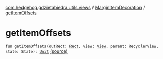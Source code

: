 [com.hedgehog.gdzietabiedra.utils.views](../index.md) / [MarginItemDecoration](index.md) / [getItemOffsets](./get-item-offsets.md)

# getItemOffsets

`fun getItemOffsets(outRect: `[`Rect`](https://developer.android.com/reference/android/graphics/Rect.html)`, view: `[`View`](https://developer.android.com/reference/android/view/View.html)`, parent: RecyclerView, state: State): `[`Unit`](https://kotlinlang.org/api/latest/jvm/stdlib/kotlin/-unit/index.html) [(source)](https://github.com/asvid/GdzieTaBiedra/tree/master/app/src/main/java/com/hedgehog/gdzietabiedra/utils/views/MarginItemDecoration.kt#L8)